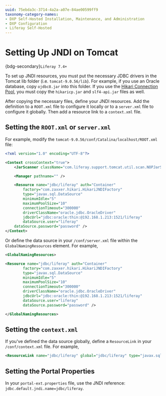 ```yaml
---
uuid: 75ebda3c-3714-4a2a-a07e-84ae00599ff9
taxonomy-category-names:
- DXP Self-Hosted Installation, Maintenance, and Administration
- DXP Configuration
- Liferay Self-Hosted
---
```

# Setting Up JNDI on Tomcat

{bdg-secondary}`Liferay 7.4+`

To set up JNDI resources, you must put the necessary JDBC drivers in the Tomcat lib folder (i.e. `tomcat-9.0.56/lib`). For example, if you use an Oracle database, copy `ojdbc8.jar` into this folder. If you use the [Hikari Connection Pool](https://github.com/brettwooldridge/HikariCP), you must copy the `hikaricp.jar` and `slf4-api.jar` files as well.

After copying the necessary files, define your JNDI resources. Add the definition to a `ROOT.xml` file to configure it locally or to a `server.xml` file to configure it globally. Then add a resource link to a `context.xml` file.

## Setting the `ROOT.xml` or `server.xml`

For example, modify the `tomcat-9.0.56/conf/Catalina/localhost/ROOT.xml` file:

```xml
<?xml version="1.0" encoding="UTF-8"?>

<Context crossContext="true">
	<JarScanner className="com.liferay.support.tomcat.util.scan.NOPJarScanner" />

	<Manager pathname="" />

	<Resource name="jdbc/liferay" auth="Container"
		factory="com.zaxxer.hikari.HikariJNDIFactory"
		type="javax.sql.DataSource"
		minimumIdle="5"
		maximumPoolSize="10"
		connectionTimeout="300000"
		driverClassName="oracle.jdbc.OracleDriver"
		jdbcUrl="jdbc:oracle:thin:@192.168.1.213:1521/liferay"
		dataSource.user="liferay"
	dataSource.password="password" />
</Context>
```

Or define the data source in your `/conf/server.xml` file within the `GlobalNamingResources` element. For example,

```xml
<GlobalNamingResources>

<Resource name="jdbc/liferay" auth="Container"
		factory="com.zaxxer.hikari.HikariJNDIFactory"
		type="javax.sql.DataSource"
		minimumIdle="5"
		maximumPoolSize="10"
		connectionTimeout="300000"
		driverClassName="oracle.jdbc.OracleDriver"
		jdbcUrl="jdbc:oracle:thin:@192.168.1.213:1521/liferay"
		dataSource.user="liferay"
	    dataSource.password="password" />

</GlobalNamingResources>
```

## Setting the `context.xml`

If you've defined the data source globally, define a `ResourceLink` in your `/conf/context.xml` file. For example,

```xml
<ResourceLink name="jdbc/liferay" global="jdbc/liferay" type="javax.sql.DataSource" />
```

## Setting the Portal Properties

In your `portal-ext.properties` file, use the JNDI reference: `jdbc.default.jndi.name=jdbc/liferay`.
